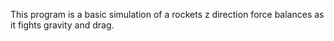 This program is a basic simulation of a rockets z direction force balances as it fights gravity and drag.
